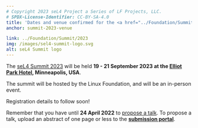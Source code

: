 ```yaml
---
# Copyright 2023 seL4 Project a Series of LF Projects, LLC.
# SPDX-License-Identifier: CC-BY-SA-4.0
title: 'Dates and venue confirmed for the <a href="../Foundation/Summit/2023/">seL4 Summit 2023</a>'
anchor: summit-2023-venue

link: ../Foundation/Summit/2023
img: /images/sel4-summit-logo.svg
alt: seL4 Summit logo
---
```


The [seL4 Summit 2023](../Foundation/Summit/2023) will be held **19 - 21
September 2023 at the [Elliot Park Hotel](https://www.elliotparkhotel.com/),
Minneapolis, USA**.

The summit will be hosted by the Linux Foundation, and will be an in-person
event.

Registration details to follow soon!

Remember that you have until **24 April 2022** to
[propose a talk](../Foundation/Summit/2023/cfp.html). To propose a talk, upload an abstract
of one page or less to the **[submission portal](../Foundation/Summit/2023/submit.html)**.
